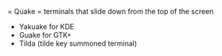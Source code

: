 = Quake =
terminals that slide down from the top of the screen

* Yakuake for KDE
* Guake for GTK+
* Tilda (tilde key summoned terminal)

